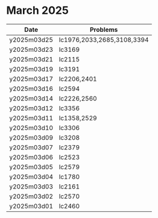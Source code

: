 # March 2025

| Date        | Problems                   |
| ----------- | -------------------------- |
| y2025m03d25 | lc1976,2033,2685,3108,3394 |
| y2025m03d23 | lc3169                     |
| y2025m03d21 | lc2115                     |
| y2025m03d19 | lc3191                     |
| y2025m03d17 | lc2206,2401                |
| y2025m03d16 | lc2594                     |
| y2025m03d14 | lc2226,2560                |
| y2025m03d12 | lc3356                     |
| y2025m03d11 | lc1358,2529                |
| y2025m03d10 | lc3306                     |
| y2025m03d09 | lc3208                     |
| y2025m03d07 | lc2379                     |
| y2025m03d06 | lc2523                     |
| y2025m03d05 | lc2579                     |
| y2025m03d04 | lc1780                     |
| y2025m03d03 | lc2161                     |
| y2025m03d02 | lc2570                     |
| y2025m03d01 | lc2460                     |

